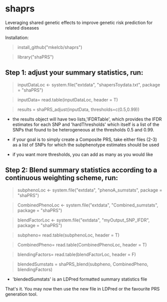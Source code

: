 # shaprs
Leveraging shared genetic effects to improve  genetic risk prediction for related diseases

Installation:
>install_github("mkelcb/shaprs")

>library("shaPRS")
## Step 1: adjust your summary statistics, run:
>inputDataLoc <- system.file("extdata", "shapersToydata.txt", package = "shaPRS")

>inputData= read.table(inputDataLoc, header = T)

>results = shaPRS_adjust(inputData, thresholds=c(0.5,0.99))

- the results object will have two lists,'lFDRTable', which provides the lFDR estimates for each SNP and 'hardThresholds' which itself is a list of the SNPs that found to be heterogeneous at the thresholds 0.5 and 0.99. 

- if your goal is to simply create a Composite PRS, take either files (2-3) as a list of SNPs for which the subphenotype estimates  should be used

- if you want more thresholds, you can add as many as you would like


## Step 2: Blend summary statistics according to a continuous weighting scheme, run:
>subphenoLoc <- system.file("extdata", "phenoA_sumstats", package = "shaPRS")

>CombinedPhenoLoc <- system.file("extdata", "Combined_sumstats", package = "shaPRS")

>blendFactorLoc <- system.file("extdata", "myOutput_SNP_lFDR", package = "shaPRS")

>subpheno= read.table(subphenoLoc, header = T)

>CombinedPheno= read.table(CombinedPhenoLoc, header = T)

>blendingFactors= read.table(blendFactorLoc, header = F)

>blendedSumstats = shaPRS_blend(subpheno, CombinedPheno, blendingFactors)

- 'blendedSumstats' is an LDPred formatted summary statistics file

That's it. You may now then use the new file in LDPred or the favourite PRS generation tool. 
